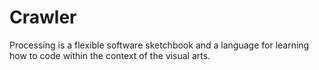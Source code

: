# Crawler
Processing is a flexible software sketchbook and a language for learning how to code within the context of the visual arts.
